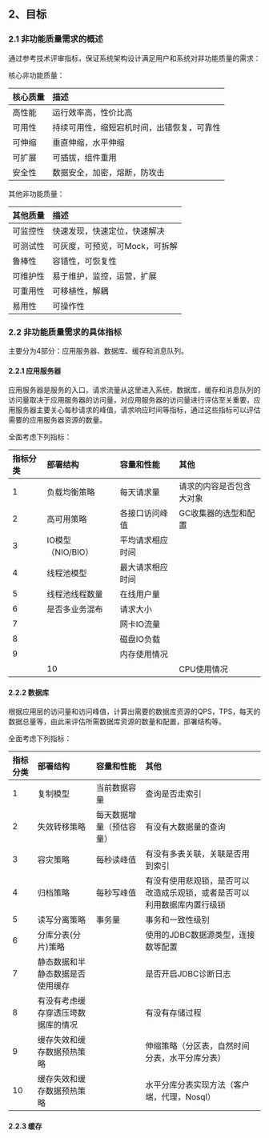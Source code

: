 ## 2、目标

### 2.1 非功能质量需求的概述

通过参考技术评审指标，保证系统架构设计满足用户和系统对非功能质量的需求：

核心非功能质量：

| 核心质量 | 描述 |
| :--- | :--- |
| 高性能 | 运行效率高，性价比高 |
| 可用性 | 持续可用性，缩短宕机时间，出错恢复，可靠性 |
| 可伸缩 | 垂直伸缩，水平伸缩 |
| 可扩展 | 可插拔，组件重用 |
| 安全性 | 数据安全，加密，熔断，防攻击 |

其他非功能质量：

| 其他质量 | 描述 |
| :--- | :--- |
| 可监控性 | 快速发现，快速定位，快速解决 |
| 可测试性 | 可灰度，可预览，可Mock，可拆解 |
| 鲁棒性 | 容错性，可恢复性 |
| 可维护性 | 易于维护，监控，运营，扩展 |
| 可重用性 | 可移植性，解耦 |
| 易用性 | 可操作性 |

### 2.2 非功能质量需求的具体指标

主要分为4部分：应用服务器、数据库、缓存和消息队列。

#### 2.2.1 应用服务器

应用服务器是服务的入口，请求流量从这里进入系统，数据库，缓存和消息队列的访问量取决于应用服务器的访问量，对应用服务器的访问量进行评估至关重要，应用服务器主要关心每秒请求的峰值，请求响应时间等指标，通过这些指标可以评估需要的应用服务器资源的数量。

全面考虑下列指标：

| 指标分类 | 部署结构 | 容量和性能 | 其他 |
| :--- | :--- | :--- | :--- |
| 1 | 负载均衡策略 | 每天请求量 | 请求的内容是否包含大对象 |
| 2 | 高可用策略 | 各接口访问峰值 | GC收集器的选型和配置 |
| 3 | IO模型（NIO/BIO） | 平均请求相应时间 |  |
| 4 | 线程池模型 | 最大请求相应时间 |  |
| 5 | 线程池线程数量 | 在线用户量 |  |
| 6 | 是否多业务混布 | 请求大小 |  |
| 7 |  | 网卡IO流量 |  |
| 8 |  | 磁盘IO负载 |  |
| 9 |  | 内存使用情况 |  |
|  | 10 |  | CPU使用情况 |

#### 2.2.2 数据库

根据应用层的访问量和访问峰值，计算出需要的数据库资源的QPS，TPS，每天的数据总量等，由此来评估所需数据库资源的数量和配置，部署结构等。

全面考虑下列指标：

| 指标分类 | 部署结构 | 容量和性能 | 其他 |
| :--- | :--- | :--- | :--- |
| 1 | 复制模型 | 当前数据容量 | 查询是否走索引 |
| 2 | 失效转移策略 | 每天数据增量（预估容量） | 有没有大数据量的查询 |
| 3 | 容灾策略 | 每秒读峰值 | 有没有多表关联，关联是否用到索引 |
| 4 | 归档策略 | 每秒写峰值 | 有没有使用悲观锁，是否可以改造成乐观锁，或者是否可以利用数据库内置行级锁 |
| 5 | 读写分离策略 | 事务量 | 事务和一致性级别 |
| 6 | 分库分表\(分片\)策略 |  | 使用的JDBC数据源类型，连接数等配置 |
| 7 | 静态数据和半静态数据是否使用缓存 |  | 是否开启JDBC诊断日志 |
| 8 | 有没有考虑缓存穿透压垮数据库的情况 |  | 有没有存储过程 |
| 9 | 缓存失效和缓存数据预热策略 |  | 伸缩策略（分区表，自然时间分表，水平分库分表） |
| 10 | 缓存失效和缓存数据预热策略 |  | 水平分库分表实现方法（客户端，代理，Nosql） |

#### 2.2.3 缓存



